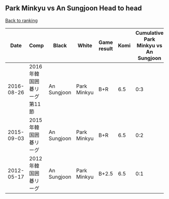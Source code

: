 ## Park Minkyu vs An Sungjoon Head to head

[Back to ranking](../../index.md)




| **Date** | **Comp** | **Black** | **White** | **Game result** | **Komi** | **Cumulative Park Minkyu vs An Sungjoon** | **Park Minkyu streak** | **An Sungjoon streak** | 
| --- | --- | --- | --- | --- | --- | --- | --- | --- |
| 2016-08-26 | 2016年韓国囲碁リーグ第11節 | An Sungjoon | Park Minkyu | B+R | 6.5 | 0:3 | 0 | 3 | 
| 2015-09-03 | 2015年韓国囲碁リーグ | An Sungjoon | Park Minkyu | B+R | 6.5 | 0:2 | 0 | 2 | 
| 2012-05-17 | 2012年韓国囲碁リーグ | An Sungjoon | Park Minkyu | B+2.5 | 6.5 | 0:1 | 0 | 1 |




